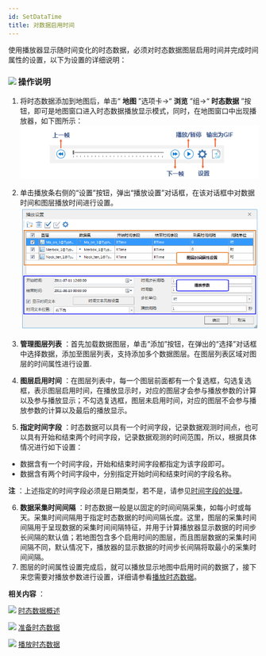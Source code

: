```yaml
---
id: SetDataTime
title: 对数据启用时间
---
```

使用播放器显示随时间变化的时态数据，必须对时态数据图层启用时间并完成时间属性的设置，以下为设置的详细说明：

### ![](../../img/read.gif) 操作说明

1. 将时态数据添加到地图后，单击“ **地图** ”选项卡->“ **浏览** ”组->“ **时态数据** ”按钮，即可是地图窗口进入时态数据播放显示模式，同时，在地图窗口中出现播放器，如下图所示：   
 ![](img/PlayButton.png)  

2. 单击播放条右侧的“设置”按钮，弹出“播放设置”对话框，在该对话框中对数据时间和图层播放时间进行设置。  
  ![](img/PlaySettingDia.png)  

3. **管理图层列表** ：首先加载数据图层，单击“添加”按钮，在弹出的“选择”对话框中选择数据，添加至图层列表，支持添加多个数据图层。在图层列表区域对图层的时间属性进行设置.
4. **图层启用时间** ：在图层列表中，每一个图层前面都有一个复选框，勾选复选框，表示图层启用时间，在播放显示时，对应的图层才会参与播放参数的计算以及参与播放显示；不勾选复选框，图层未启用时间，对应的图层不会参与播放参数的计算以及最后的播放显示。
5. **指定时间字段** ：时态数据可以具有一个时间字段，记录数据观测时间点，也可以具有开始和结束两个时间字段，记录数据观测的时间范围，所以，根据具体情况进行如下设置： 
* 数据含有一个时间字段，开始和结束时间字段都指定为该字段即可。
* 数据含有两个时间字段中，分别指定开始时间和结束时间的字段名称。

**注** ：上述指定的时间字段必须是日期类型，若不是，请参见[时间字段的处理](PrepareTemporalData.html#1)。

6. **数据采集时间间隔** ：时态数据一般是以固定的时间间隔采集，如每小时或每天。采集时间间隔用于指定时态数据的时间间隔长度。这里，图层的采集时间间隔用于呈现数据的采集时间间隔特征，并用于计算播放器显示数据的时间步长间隔的默认值；若地图包含多个启用时间的图层，而且图层数据的采集时间间隔不同，默认情况下，播放器的显示数据的时间步长间隔将取最小的采集时间间隔。
7. 图层的时间属性设置完成后，就可以播放显示地图中启用时间的数据了，接下来您需要对播放参数进行设置，详细请参看[播放时态数据](PlayTemporalData.html)。

**相关内容** ：

![](../../img/smalltitle.png) [时态数据概述](LayerPlay.html)

![](../../img/smalltitle.png) [准备时态数据](PrepareTemporalData.html)

![](../../img/smalltitle.png) [播放时态数据](PlayTemporalData.html)



